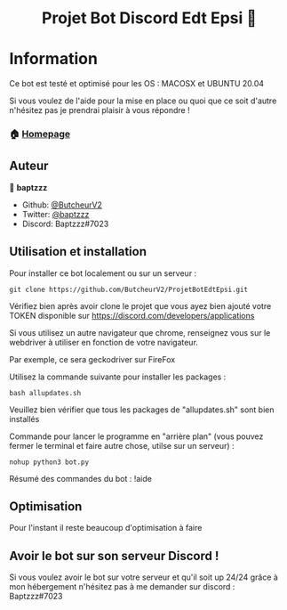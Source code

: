 <h1 align="center"> Projet Bot Discord Edt Epsi 👋 </h1>

# Information

Ce bot est testé et optimisé pour les OS : MACOSX et UBUNTU 20.04

Si vous voulez de l'aide pour la mise en place ou quoi que ce soit d'autre n'hésitez pas je prendrai plaisir à vous répondre !

### 🏠 [Homepage](https://github.com/ButcheurV2)

## Auteur

👤 **baptzzz**

* Github: [@ButcheurV2](https://github.com/ButcheurV2)
* Twitter: [@baptzzz](https://twitter.com/baptzzz)
* Discord: Baptzzz#7023


## Utilisation et installation

Pour installer ce bot localement ou sur un serveur : 

```
git clone https://github.com/ButcheurV2/ProjetBotEdtEpsi.git
```

Vérifiez bien après avoir clone le projet que vous ayez bien ajouté votre TOKEN disponible sur https://discord.com/developers/applications 

Si vous utilisez un autre navigateur que chrome, renseignez vous sur le webdriver à utiliser en fonction de votre navigateur. 

Par exemple, ce sera geckodriver sur FireFox

Utilisez la commande suivante pour installer les packages : 

```shell
bash allupdates.sh
```

Veuillez bien vérifier que tous les packages de "allupdates.sh" sont bien installés 

Commande pour lancer le programme en "arrière plan" (vous pouvez fermer le terminal et faire autre chose, utilse sur un serveur) : 

```
nohup python3 bot.py
```

Résumé des commandes du bot : !aide


## Optimisation

Pour l'instant il reste beaucoup d'optimisation à faire

## Avoir le bot sur son serveur Discord ! 

Si vous voulez avoir le bot sur votre serveur et qu'il soit up 24/24 grâce à mon hébergement n'hésitez pas à me demander sur discord : Baptzzz#7023

